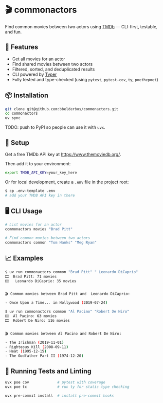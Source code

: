 # 🎬 commonactors

Find common movies between two actors using [TMDb](https://www.themoviedb.org/) — CLI-first, testable, and fun.

## 🚀 Features

- Get all movies for an actor
- Find shared movies between two actors
- Filtered, sorted, and deduplicated results
- CLI powered by [Typer](https://typer.tiangolo.com/)
- Fully tested and type-checked (using `pytest`, `pytest-cov`, `ty`, `poethepoet`)

## 📦 Installation

```bash
git clone git@github.com:bbelderbos/commonactors.git
cd commonactors
uv sync
```

TODO: push to PyPI so people can use it with `uvx`.

## 🔧 Setup

Get a free TMDb API key at https://www.themoviedb.org/.

Then add it to your environment:

```bash
export TMDB_API_KEY=your_key_here
```

Or for local development, create a `.env` file in the project root:

```bash
$ cp .env-template .env
# add your TMDB API key in there
```

## 🖥️ CLI Usage

```bash
# List movies for an actor
commonactors movies "Brad Pitt"

# Find common movies between two actors
commonactors common "Tom Hanks" "Meg Ryan"
```

## 📈 Examples

```bash
$ uv run commonactors common "Brad Pitt" " Leonardo DiCaprio"
🎞️  Brad Pitt: 71 movies
🎞️   Leonardo DiCaprio: 35 movies


🎬 Common movies between Brad Pitt and  Leonardo DiCaprio:

- Once Upon a Time... in Hollywood (2019-07-24)

$ uv run commonactors common "Al Pacino" "Robert De Niro"
🎞️  Al Pacino: 63 movies
🎞️  Robert De Niro: 116 movies


🎬 Common movies between Al Pacino and Robert De Niro:

- The Irishman (2019-11-01)
- Righteous Kill (2008-09-11)
- Heat (1995-12-15)
- The Godfather Part II (1974-12-20)
```

## 🧪 Running Tests and Linting

```bash
uvx poe cov             # pytest with coverage
uvx poe tc              # run ty for static type checking

uvx pre-commit install  # install pre-commit hooks
```
